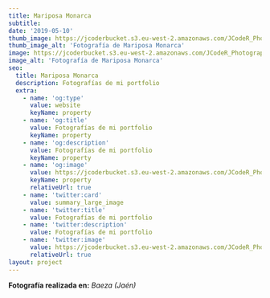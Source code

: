 ```yaml
---
title: Mariposa Monarca
subtitle:
date: '2019-05-10'
thumb_image: https://jcoderbucket.s3.eu-west-2.amazonaws.com/JCodeR_Photography/mini-insecto-1.jpg
thumb_image_alt: 'Fotografía de Mariposa Monarca'
image: https://jcoderbucket.s3.eu-west-2.amazonaws.com/JCodeR_Photography/mini-insecto-1.jpg
image_alt: 'Fotografía de Mariposa Monarca'
seo:
  title: Mariposa Monarca
  description: Fotografías de mi portfolio
  extra:
    - name: 'og:type'
      value: website
      keyName: property
    - name: 'og:title'
      value: Fotografías de mi portfolio
      keyName: property
    - name: 'og:description'
      value: Fotografías de mi portfolio
      keyName: property
    - name: 'og:image'
      value: https://jcoderbucket.s3.eu-west-2.amazonaws.com/JCodeR_Photography/mini-insecto-1.jpg
      keyName: property
      relativeUrl: true
    - name: 'twitter:card'
      value: summary_large_image
    - name: 'twitter:title'
      value: Fotografías de mi portfolio
    - name: 'twitter:description'
      value: Fotografías de mi portfolio
    - name: 'twitter:image'
      value: https://jcoderbucket.s3.eu-west-2.amazonaws.com/JCodeR_Photography/mini-insecto-1.jpg
      relativeUrl: true
layout: project
---
```


**Fotografía realizada en:**  *Baeza (Jaén)*
